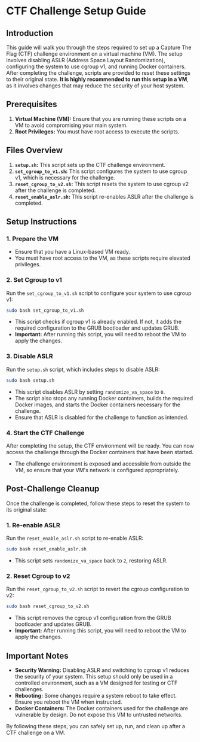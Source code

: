 # CTF Challenge Setup Guide

## Introduction

This guide will walk you through the steps required to set up a Capture The Flag (CTF) challenge environment on a virtual machine (VM). The setup involves disabling ASLR (Address Space Layout Randomization), configuring the system to use cgroup v1, and running Docker containers. After completing the challenge, scripts are provided to reset these settings to their original state. **It is highly recommended to run this setup in a VM**, as it involves changes that may reduce the security of your host system.

## Prerequisites

1. **Virtual Machine (VM):** Ensure that you are running these scripts on a VM to avoid compromising your main system.
2. **Root Privileges:** You must have root access to execute the scripts.

## Files Overview

1. **`setup.sh`:** This script sets up the CTF challenge environment.
2. **`set_cgroup_to_v1.sh`:** This script configures the system to use cgroup v1, which is necessary for the challenge.
3. **`reset_cgroup_to_v2.sh`:** This script resets the system to use cgroup v2 after the challenge is completed.
4. **`reset_enable_aslr.sh`:** This script re-enables ASLR after the challenge is completed.

## Setup Instructions

### 1. Prepare the VM
- Ensure that you have a Linux-based VM ready.
- You must have root access to the VM, as these scripts require elevated privileges.

### 2. Set Cgroup to v1

Run the `set_cgroup_to_v1.sh` script to configure your system to use cgroup v1:

```bash
sudo bash set_cgroup_to_v1.sh
```

- This script checks if cgroup v1 is already enabled. If not, it adds the required configuration to the GRUB bootloader and updates GRUB.
- **Important:** After running this script, you will need to reboot the VM to apply the changes.

### 3. Disable ASLR

Run the `setup.sh` script, which includes steps to disable ASLR:

```bash
sudo bash setup.sh
```

- This script disables ASLR by setting `randomize_va_space` to `0`.
- The script also stops any running Docker containers, builds the required Docker images, and starts the Docker containers necessary for the challenge.
- Ensure that ASLR is disabled for the challenge to function as intended.

### 4. Start the CTF Challenge

After completing the setup, the CTF environment will be ready. You can now access the challenge through the Docker containers that have been started.

- The challenge environment is exposed and accessible from outside the VM, so ensure that your VM's network is configured appropriately.

## Post-Challenge Cleanup

Once the challenge is completed, follow these steps to reset the system to its original state:

### 1. Re-enable ASLR

Run the `reset_enable_aslr.sh` script to re-enable ASLR:

```bash
sudo bash reset_enable_aslr.sh
```

- This script sets `randomize_va_space` back to `2`, restoring ASLR.

### 2. Reset Cgroup to v2

Run the `reset_cgroup_to_v2.sh` script to revert the cgroup configuration to v2:

```bash
sudo bash reset_cgroup_to_v2.sh
```

- This script removes the cgroup v1 configuration from the GRUB bootloader and updates GRUB.
- **Important:** After running this script, you will need to reboot the VM to apply the changes.

## Important Notes

- **Security Warning:** Disabling ASLR and switching to cgroup v1 reduces the security of your system. This setup should only be used in a controlled environment, such as a VM designed for testing or CTF challenges.
- **Rebooting:** Some changes require a system reboot to take effect. Ensure you reboot the VM when instructed.
- **Docker Containers:** The Docker containers used for the challenge are vulnerable by design. Do not expose this VM to untrusted networks.

By following these steps, you can safely set up, run, and clean up after a CTF challenge on a VM.
